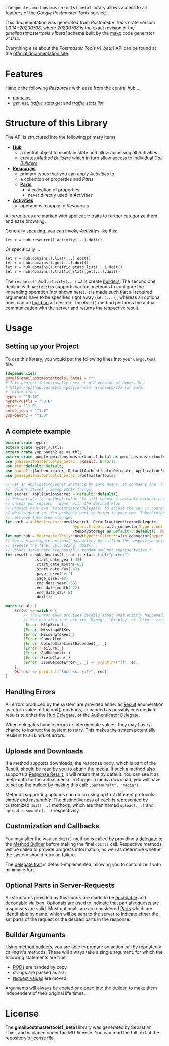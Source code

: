 <!---
DO NOT EDIT !
This file was generated automatically from 'src/mako/api/README.md.mako'
DO NOT EDIT !
-->
The `google-gmailpostmastertools1_beta1` library allows access to all features of the *Google Postmaster Tools* service.

This documentation was generated from *Postmaster Tools* crate version *1.0.14+20200708*, where *20200708* is the exact revision of the *gmailpostmastertools:v1beta1* schema built by the [mako](http://www.makotemplates.org/) code generator *v1.0.14*.

Everything else about the *Postmaster Tools* *v1_beta1* API can be found at the
[official documentation site](https://developers.google.com/gmail/postmaster).
# Features

Handle the following *Resources* with ease from the central [hub](https://docs.rs/google-gmailpostmastertools1_beta1/1.0.14+20200708/google_gmailpostmastertools1_beta1/struct.PostmasterTools.html) ... 

* [domains](https://docs.rs/google-gmailpostmastertools1_beta1/1.0.14+20200708/google_gmailpostmastertools1_beta1/struct.Domain.html)
 * [*get*](https://docs.rs/google-gmailpostmastertools1_beta1/1.0.14+20200708/google_gmailpostmastertools1_beta1/struct.DomainGetCall.html), [*list*](https://docs.rs/google-gmailpostmastertools1_beta1/1.0.14+20200708/google_gmailpostmastertools1_beta1/struct.DomainListCall.html), [*traffic stats get*](https://docs.rs/google-gmailpostmastertools1_beta1/1.0.14+20200708/google_gmailpostmastertools1_beta1/struct.DomainTrafficStatGetCall.html) and [*traffic stats list*](https://docs.rs/google-gmailpostmastertools1_beta1/1.0.14+20200708/google_gmailpostmastertools1_beta1/struct.DomainTrafficStatListCall.html)




# Structure of this Library

The API is structured into the following primary items:

* **[Hub](https://docs.rs/google-gmailpostmastertools1_beta1/1.0.14+20200708/google_gmailpostmastertools1_beta1/struct.PostmasterTools.html)**
    * a central object to maintain state and allow accessing all *Activities*
    * creates [*Method Builders*](https://docs.rs/google-gmailpostmastertools1_beta1/1.0.14+20200708/google_gmailpostmastertools1_beta1/trait.MethodsBuilder.html) which in turn
      allow access to individual [*Call Builders*](https://docs.rs/google-gmailpostmastertools1_beta1/1.0.14+20200708/google_gmailpostmastertools1_beta1/trait.CallBuilder.html)
* **[Resources](https://docs.rs/google-gmailpostmastertools1_beta1/1.0.14+20200708/google_gmailpostmastertools1_beta1/trait.Resource.html)**
    * primary types that you can apply *Activities* to
    * a collection of properties and *Parts*
    * **[Parts](https://docs.rs/google-gmailpostmastertools1_beta1/1.0.14+20200708/google_gmailpostmastertools1_beta1/trait.Part.html)**
        * a collection of properties
        * never directly used in *Activities*
* **[Activities](https://docs.rs/google-gmailpostmastertools1_beta1/1.0.14+20200708/google_gmailpostmastertools1_beta1/trait.CallBuilder.html)**
    * operations to apply to *Resources*

All *structures* are marked with applicable traits to further categorize them and ease browsing.

Generally speaking, you can invoke *Activities* like this:

```Rust,ignore
let r = hub.resource().activity(...).doit()
```

Or specifically ...

```ignore
let r = hub.domains().list(...).doit()
let r = hub.domains().get(...).doit()
let r = hub.domains().traffic_stats_list(...).doit()
let r = hub.domains().traffic_stats_get(...).doit()
```

The `resource()` and `activity(...)` calls create [builders][builder-pattern]. The second one dealing with `Activities` 
supports various methods to configure the impending operation (not shown here). It is made such that all required arguments have to be 
specified right away (i.e. `(...)`), whereas all optional ones can be [build up][builder-pattern] as desired.
The `doit()` method performs the actual communication with the server and returns the respective result.

# Usage

## Setting up your Project

To use this library, you would put the following lines into your `Cargo.toml` file:

```toml
[dependencies]
google-gmailpostmastertools1_beta1 = "*"
# This project intentionally uses an old version of Hyper. See
# https://github.com/Byron/google-apis-rs/issues/173 for more
# information.
hyper = "^0.10"
hyper-rustls = "^0.6"
serde = "^1.0"
serde_json = "^1.0"
yup-oauth2 = "^1.0"
```

## A complete example

```Rust
extern crate hyper;
extern crate hyper_rustls;
extern crate yup_oauth2 as oauth2;
extern crate google_gmailpostmastertools1_beta1 as gmailpostmastertools1_beta1;
use gmailpostmastertools1_beta1::{Result, Error};
use std::default::Default;
use oauth2::{Authenticator, DefaultAuthenticatorDelegate, ApplicationSecret, MemoryStorage};
use gmailpostmastertools1_beta1::PostmasterTools;

// Get an ApplicationSecret instance by some means. It contains the `client_id` and 
// `client_secret`, among other things.
let secret: ApplicationSecret = Default::default();
// Instantiate the authenticator. It will choose a suitable authentication flow for you, 
// unless you replace  `None` with the desired Flow.
// Provide your own `AuthenticatorDelegate` to adjust the way it operates and get feedback about 
// what's going on. You probably want to bring in your own `TokenStorage` to persist tokens and
// retrieve them from storage.
let auth = Authenticator::new(&secret, DefaultAuthenticatorDelegate,
                              hyper::Client::with_connector(hyper::net::HttpsConnector::new(hyper_rustls::TlsClient::new())),
                              <MemoryStorage as Default>::default(), None);
let mut hub = PostmasterTools::new(hyper::Client::with_connector(hyper::net::HttpsConnector::new(hyper_rustls::TlsClient::new())), auth);
// You can configure optional parameters by calling the respective setters at will, and
// execute the final call using `doit()`.
// Values shown here are possibly random and not representative !
let result = hub.domains().traffic_stats_list("parent")
             .start_date_year(-48)
             .start_date_month(-65)
             .start_date_day(-42)
             .page_token("et")
             .page_size(-18)
             .end_date_year(-63)
             .end_date_month(-22)
             .end_date_day(-8)
             .doit();

match result {
    Err(e) => match e {
        // The Error enum provides details about what exactly happened.
        // You can also just use its `Debug`, `Display` or `Error` traits
         Error::HttpError(_)
        |Error::MissingAPIKey
        |Error::MissingToken(_)
        |Error::Cancelled
        |Error::UploadSizeLimitExceeded(_, _)
        |Error::Failure(_)
        |Error::BadRequest(_)
        |Error::FieldClash(_)
        |Error::JsonDecodeError(_, _) => println!("{}", e),
    },
    Ok(res) => println!("Success: {:?}", res),
}

```
## Handling Errors

All errors produced by the system are provided either as [Result](https://docs.rs/google-gmailpostmastertools1_beta1/1.0.14+20200708/google_gmailpostmastertools1_beta1/enum.Result.html) enumeration as return value of 
the doit() methods, or handed as possibly intermediate results to either the 
[Hub Delegate](https://docs.rs/google-gmailpostmastertools1_beta1/1.0.14+20200708/google_gmailpostmastertools1_beta1/trait.Delegate.html), or the [Authenticator Delegate](https://docs.rs/yup-oauth2/*/yup_oauth2/trait.AuthenticatorDelegate.html).

When delegates handle errors or intermediate values, they may have a chance to instruct the system to retry. This 
makes the system potentially resilient to all kinds of errors.

## Uploads and Downloads
If a method supports downloads, the response body, which is part of the [Result](https://docs.rs/google-gmailpostmastertools1_beta1/1.0.14+20200708/google_gmailpostmastertools1_beta1/enum.Result.html), should be
read by you to obtain the media.
If such a method also supports a [Response Result](https://docs.rs/google-gmailpostmastertools1_beta1/1.0.14+20200708/google_gmailpostmastertools1_beta1/trait.ResponseResult.html), it will return that by default.
You can see it as meta-data for the actual media. To trigger a media download, you will have to set up the builder by making
this call: `.param("alt", "media")`.

Methods supporting uploads can do so using up to 2 different protocols: 
*simple* and *resumable*. The distinctiveness of each is represented by customized 
`doit(...)` methods, which are then named `upload(...)` and `upload_resumable(...)` respectively.

## Customization and Callbacks

You may alter the way an `doit()` method is called by providing a [delegate](https://docs.rs/google-gmailpostmastertools1_beta1/1.0.14+20200708/google_gmailpostmastertools1_beta1/trait.Delegate.html) to the 
[Method Builder](https://docs.rs/google-gmailpostmastertools1_beta1/1.0.14+20200708/google_gmailpostmastertools1_beta1/trait.CallBuilder.html) before making the final `doit()` call. 
Respective methods will be called to provide progress information, as well as determine whether the system should 
retry on failure.

The [delegate trait](https://docs.rs/google-gmailpostmastertools1_beta1/1.0.14+20200708/google_gmailpostmastertools1_beta1/trait.Delegate.html) is default-implemented, allowing you to customize it with minimal effort.

## Optional Parts in Server-Requests

All structures provided by this library are made to be [encodable](https://docs.rs/google-gmailpostmastertools1_beta1/1.0.14+20200708/google_gmailpostmastertools1_beta1/trait.RequestValue.html) and 
[decodable](https://docs.rs/google-gmailpostmastertools1_beta1/1.0.14+20200708/google_gmailpostmastertools1_beta1/trait.ResponseResult.html) via *json*. Optionals are used to indicate that partial requests are responses 
are valid.
Most optionals are are considered [Parts](https://docs.rs/google-gmailpostmastertools1_beta1/1.0.14+20200708/google_gmailpostmastertools1_beta1/trait.Part.html) which are identifiable by name, which will be sent to 
the server to indicate either the set parts of the request or the desired parts in the response.

## Builder Arguments

Using [method builders](https://docs.rs/google-gmailpostmastertools1_beta1/1.0.14+20200708/google_gmailpostmastertools1_beta1/trait.CallBuilder.html), you are able to prepare an action call by repeatedly calling it's methods.
These will always take a single argument, for which the following statements are true.

* [PODs][wiki-pod] are handed by copy
* strings are passed as `&str`
* [request values](https://docs.rs/google-gmailpostmastertools1_beta1/1.0.14+20200708/google_gmailpostmastertools1_beta1/trait.RequestValue.html) are moved

Arguments will always be copied or cloned into the builder, to make them independent of their original life times.

[wiki-pod]: http://en.wikipedia.org/wiki/Plain_old_data_structure
[builder-pattern]: http://en.wikipedia.org/wiki/Builder_pattern
[google-go-api]: https://github.com/google/google-api-go-client

# License
The **gmailpostmastertools1_beta1** library was generated by Sebastian Thiel, and is placed 
under the *MIT* license.
You can read the full text at the repository's [license file][repo-license].

[repo-license]: https://github.com/Byron/google-apis-rsblob/master/LICENSE.md

